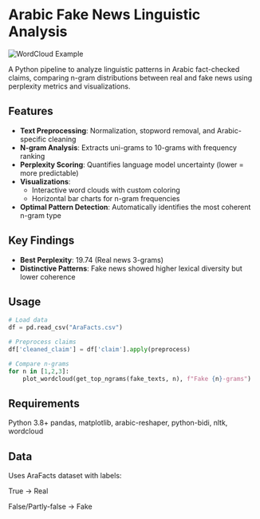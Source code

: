 # Arabic Fake News Linguistic Analysis

![WordCloud Example](path/to/sample_wordcloud.png)

A Python pipeline to analyze linguistic patterns in Arabic fact-checked claims, comparing n-gram distributions between real and fake news using perplexity metrics and visualizations.

## Features

- **Text Preprocessing**: Normalization, stopword removal, and Arabic-specific cleaning
- **N-gram Analysis**: Extracts uni-grams to 10-grams with frequency ranking
- **Perplexity Scoring**: Quantifies language model uncertainty (lower = more predictable)
- **Visualizations**: 
  - Interactive word clouds with custom coloring
  - Horizontal bar charts for n-gram frequencies
- **Optimal Pattern Detection**: Automatically identifies the most coherent n-gram type

## Key Findings
- **Best Perplexity**: 19.74 (Real news 3-grams)  
- **Distinctive Patterns**: Fake news showed higher lexical diversity but lower coherence

## Usage
```python
# Load data
df = pd.read_csv("AraFacts.csv")

# Preprocess claims
df['cleaned_claim'] = df['claim'].apply(preprocess)

# Compare n-grams
for n in [1,2,3]:
    plot_wordcloud(get_top_ngrams(fake_texts, n), f"Fake {n}-grams")
```
## Requirements
Python 3.8+
pandas, matplotlib, arabic-reshaper, python-bidi, nltk, wordcloud

## Data

Uses AraFacts dataset with labels:

True → Real

False/Partly-false → Fake
